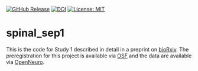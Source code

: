 [![GitHub Release](https://img.shields.io/github/v/release/eippertlab/spinal_sep1)](https://github.com/eippertlab/spinal_sep1/releases/tag/v1.0)
[![DOI](https://zenodo.org/badge/574957627.svg)](https://zenodo.org/doi/10.5281/zenodo.12658877)
[![License: MIT](https://img.shields.io/badge/License-MIT-yellow.svg)](https://opensource.org/licenses/MIT)

# spinal_sep1
This is the code for Study 1 described in detail in a preprint on [bioRxiv](https://doi.org/10.1101/2022.12.05.519148). The preregistration for this project is available via [OSF](https://osf.io/sgptz) and the data are available via [OpenNeuro](https://openneuro.org/datasets/ds004388).
